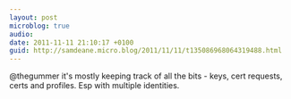 ```yaml
---
layout: post
microblog: true
audio: 
date: 2011-11-11 21:10:17 +0100
guid: http://samdeane.micro.blog/2011/11/11/t135086968064319488.html
---
```

@thegummer it's mostly keeping track of all the bits - keys, cert requests, certs and profiles. Esp with multiple identities.
